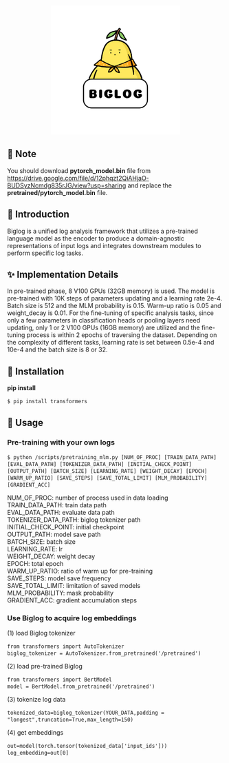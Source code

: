 <p align="center">
    <img src="/BIGLOG.png" alt="logo" width=300 height=300 />
</p>

## 📃 Note

You should download **pytorch_model.bin** file from  https://drive.google.com/file/d/12phqzt2QiAHjaO-BUDSyzNcmdg835rJG/view?usp=sharing  and replace the **pretrained/pytorch_model.bin** file.

## 📣 Introduction
Biglog is a unified log analysis framework that utilizes a pre-trained language model as the encoder to produce a domain-agnostic representations of input logs and integrates downstream modules to perform specific log tasks.
## ✨ Implementation Details
In pre-trained phase, 8 V100 GPUs (32GB memory) is used. The model is pre-trained with 10K steps of parameters updating and a learning rate 2e-4. Batch size is 512 and the MLM probability is 0.15. Warm-up ratio is 0.05 and weight_decay is 0.01. For the fine-tuning of specific analysis tasks, since only a few parameters in classification heads or pooling layers need updating, only 1 or 2 V100 GPUs (16GB memory) are utilized and the fine-tuning process is within 2 epochs of traversing the dataset. Depending on the complexity of different tasks, learning rate is set between 0.5e-4 and 10e-4 and the batch size is 8 or 32. 
## 🔰 Installation

**pip install**
```
$ pip install transformers
```
## 📝 Usage
### Pre-training with your own logs
```
$ python /scripts/pretraining_mlm.py [NUM_OF_PROC] [TRAIN_DATA_PATH] [EVAL_DATA_PATH] [TOKENIZER_DATA_PATH] [INITIAL_CHECK_POINT] [OUTPUT_PATH] [BATCH_SIZE] [LEARNING_RATE] [WEIGHT_DECAY] [EPOCH] [WARM_UP_RATIO] [SAVE_STEPS] [SAVE_TOTAL_LIMIT] [MLM_PROBABILITY] [GRADIENT_ACC]
```
NUM_OF_PROC: number of process used in data loading  
TRAIN_DATA_PATH: train data path  
EVAL_DATA_PATH: evaluate data path  
TOKENIZER_DATA_PATH: biglog tokenizer path  
INITIAL_CHECK_POINT: initial checkpoint  
OUTPUT_PATH: model save path  
BATCH_SIZE: batch size  
LEARNING_RATE: lr  
WEIGHT_DECAY: weight decay  
EPOCH: total epoch  
WARM_UP_RATIO: ratio of warm up for pre-training  
SAVE_STEPS: model save frequency  
SAVE_TOTAL_LIMIT: limitation of saved models  
MLM_PROBABILITY:  mask probability  
GRADIENT_ACC: gradient accumulation steps  

### Use Biglog to acquire log embeddings
(1) load Biglog tokenizer
```
from transformers import AutoTokenizer
biglog_tokenizer = AutoTokenizer.from_pretrained('/pretrained')
```
(2) load pre-trained Biglog
```
from transformers import BertModel
model = BertModel.from_pretrained('/pretrained')
```
(3) tokenize log data
```
tokenized_data=biglog_tokenizer(YOUR_DATA,padding = "longest",truncation=True,max_length=150)
```
(4) get embeddings
```
out=model(torch.tensor(tokenized_data['input_ids']))
log_embedding=out[0]
```



